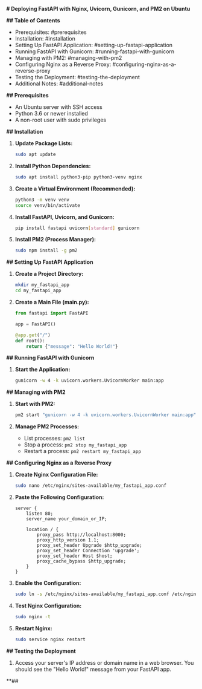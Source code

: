  **# Deploying FastAPI with Nginx, Uvicorn, Gunicorn, and PM2 on Ubuntu**

**## Table of Contents**

- Prerequisites: #prerequisites
- Installation: #installation
- Setting Up FastAPI Application: #setting-up-fastapi-application
- Running FastAPI with Gunicorn: #running-fastapi-with-gunicorn
- Managing with PM2: #managing-with-pm2
- Configuring Nginx as a Reverse Proxy: #configuring-nginx-as-a-reverse-proxy
- Testing the Deployment: #testing-the-deployment
- Additional Notes: #additional-notes

**## Prerequisites**

- An Ubuntu server with SSH access
- Python 3.6 or newer installed
- A non-root user with sudo privileges

**## Installation**

1. **Update Package Lists:**

   ```bash
   sudo apt update
   ```

2. **Install Python Dependencies:**

   ```bash
   sudo apt install python3-pip python3-venv nginx
   ```

3. **Create a Virtual Environment (Recommended):**

   ```bash
   python3 -m venv venv
   source venv/bin/activate
   ```

4. **Install FastAPI, Uvicorn, and Gunicorn:**

   ```bash
   pip install fastapi uvicorn[standard] gunicorn
   ```

5. **Install PM2 (Process Manager):**

   ```bash
   sudo npm install -g pm2
   ```

**## Setting Up FastAPI Application**

1. **Create a Project Directory:**

   ```bash
   mkdir my_fastapi_app
   cd my_fastapi_app
   ```

2. **Create a Main File (main.py):**

   ```python
   from fastapi import FastAPI

   app = FastAPI()

   @app.get("/")
   def root():
       return {"message": "Hello World!"}
   ```

**## Running FastAPI with Gunicorn**

1. **Start the Application:**

   ```bash
   gunicorn -w 4 -k uvicorn.workers.UvicornWorker main:app
   ```

**## Managing with PM2**

1. **Start with PM2:**

   ```bash
   pm2 start "gunicorn -w 4 -k uvicorn.workers.UvicornWorker main:app" --name my_fastapi_app
   ```

2. **Manage PM2 Processes:**

   - List processes: `pm2 list`
   - Stop a process: `pm2 stop my_fastapi_app`
   - Restart a process: `pm2 restart my_fastapi_app`

**## Configuring Nginx as a Reverse Proxy**

1. **Create Nginx Configuration File:**

   ```bash
   sudo nano /etc/nginx/sites-available/my_fastapi_app.conf
   ```

2. **Paste the Following Configuration:**

   ```nginx
   server {
       listen 80;
       server_name your_domain_or_IP;

       location / {
           proxy_pass http://localhost:8000;
           proxy_http_version 1.1;
           proxy_set_header Upgrade $http_upgrade;
           proxy_set_header Connection 'upgrade';
           proxy_set_header Host $host;
           proxy_cache_bypass $http_upgrade;
       }
   }
   ```

3. **Enable the Configuration:**

   ```bash
   sudo ln -s /etc/nginx/sites-available/my_fastapi_app.conf /etc/nginx/sites-enabled/
   ```

4. **Test Nginx Configuration:**

   ```bash
   sudo nginx -t
   ```

5. **Restart Nginx:**

   ```bash
   sudo service nginx restart
   ```

**## Testing the Deployment**

1. Access your server's IP address or domain name in a web browser. You should see the "Hello World!" message from your FastAPI app.

**##
